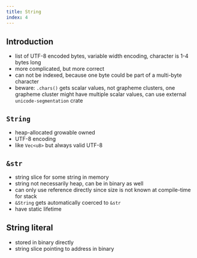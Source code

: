 ```yaml
---
title: String
index: 4
---
```


## Introduction

- list of UTF-8 encoded bytes, variable width encoding, character is 1-4 bytes long
- more complicated, but more correct
- can not be indexed, because one byte could be part of a multi-byte character
- beware: `.chars()` gets scalar values, not grapheme clusters, one grapheme cluster might have multiple scalar values, can use external `unicode-segmentation` crate



## `String`

- heap-allocated growable owned
- UTF-8 encoding
- like `Vec<u8>` but always valid UTF-8



## `&str`

- string slice for some string in memory
- string not necessarily heap, can be in binary as well
- can only use reference directly since size is not known at compile-time for stack
- `&String` gets automatically coerced to `&str`
- have static lifetime



## String literal

- stored in binary directly
- string slice pointing to address in binary
